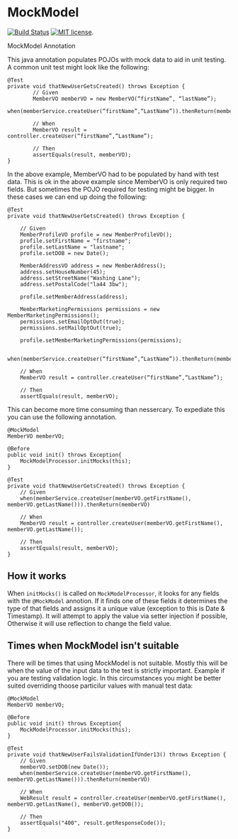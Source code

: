 # MockModel

[![Build Status](https://travis-ci.org/nate-sonicbottle/MockModel.svg?branch=master)](https://travis-ci.org/nate-sonicbottle/MockModel) [![MIT license](http://img.shields.io/badge/license-MIT-brightgreen.svg?style=flat)](http://opensource.org/licenses/MIT).

MockModel Annotation 

This java annotation populates POJOs with mock data to aid in unit testing. A common unit test might look like the following: 

```
@Test
private void thatNewUserGetsCreated() throws Exception {
		// Given
		MemberVO memberVO = new MemberVO(“firstName”, “lastName”);
		when(memberService.createUser(“firstName”,“LastName”)).thenReturn(memberVO)		
		
		// When
		MemberVO result = controller.createUser(“firstName”,“LastName”);	

		// Then
		assertEquals(result, memberVO);
}
```

In the above example, MemberVO had to be populated by hand with test data. This is ok in the above example since MemberVO is only required two fields. But sometimes the POJO required for testing might be bigger. In these cases we can end up doing the following: 

```
@Test
private void thatNewUserGetsCreated() throws Exception {

	// Given
	MemberProfileVO profile = new MemberProfileVO();
	profile.setFirstName = "firstname";
	profile.setLastName = "lastname";
	profile.setDOB = new Date();

	MemberAddressVO address = new MemberAddress();
	address.setHouseNumber(45);
	address.setStreetName("Washing Lane");
	address.setPostalCode("la44 3bw");

	profile.setMemberAddress(address);

	MemberMarketingPermissions permissions = new MemberMarketingPermissions();
	permissions.setEmailOptOut(true);
	permissions.setMailOptOut(true);

	profile.setMemberMarketingPermissions(permissions);

	when(memberService.createUser(“firstName”,“LastName”)).thenReturn(memberVO)		
		
	// When
	MemberVO result = controller.createUser(“firstName”,“LastName”);	

	// Then
	assertEquals(result, memberVO);	
```

This can become more time consuming than nessercary. To expediate this you can use the following annotation. 

```
@MockModel
MemberVO memberVO;

@Before
public void init() throws Exception{
	MockModelProcessor.initMocks(this);
}

@Test
private void thatNewUserGetsCreated() throws Exception {
	// Given 
	when(memberService.createUser(memberVO.getFirstName(), memberVO.getLastName())).thenReturn(memberVO)		
		
	// When
	MemberVO result = controller.createUser(memberVO.getFirstName(), memberVO.getLastName());	

	// Then
	assertEquals(result, memberVO);	
}
```

## How it works 

When ``initMocks()`` is called on ``MockModelProcessor``, it looks for any fields with the ``@MockModel`` annotion. If it finds one of these fields it determines the type of that fields and assigns it a unique value (exception to this is Date & Timestamp). It will attempt to apply the value via setter injection if possible, Otherwise it will use reflection to change the field value. 

## Times when MockModel isn't suitable 

There will be times that using MockModel is not suitable. Mostly this will be when the value of the input data to the test is strictly important. Example if you are testing validation logic. In this circumstances you might be better suited overriding thoose particilur values with manual test data: 

```
@MockModel
MemberVO memberVO;

@Before
public void init() throws Exception{
	MockModelProcessor.initMocks(this);
}

@Test
private void thatNewUserFailsValidationIfUnder13() throws Exception {
	// Given 
	memberVO.setDOB(new Date());
	when(memberService.createUser(memberVO.getFirstName(), memberVO.getLastName())).thenReturn(memberVO)		
		
	// When
	WebResult result = controller.createUser(memberVO.getFirstName(), memberVO.getLastName(), memberVO.getDOB());	

	// Then
	assertEquals("400", result.getResponseCode());	
}
```





